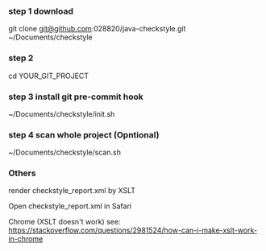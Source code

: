 
### step 1 download
git clone git@github.com:028820/java-checkstyle.git ~/Documents/checkstyle

### step 2 
cd YOUR\_GIT\_PROJECT

### step 3 install git pre-commit hook
~/Documents/checkstyle/init.sh

### step 4 scan whole project (Opntional)
~/Documents/checkstyle/scan.sh


### Others
render checkstyle_report.xml by XSLT

Open checkstyle_report.xml in Safari

Chrome (XSLT doesn't work) see: 
https://stackoverflow.com/questions/2981524/how-can-i-make-xslt-work-in-chrome